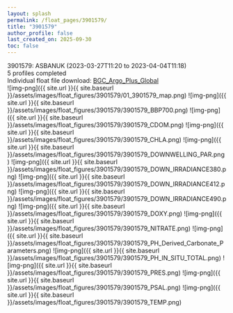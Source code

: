 ```yaml
---
layout: splash
permalink: /float_pages/3901579/
title: "3901579"
author_profile: false
last_created_on: 2025-09-30
toc: false
---
```

 
3901579: ASBANUK (2023-03-27T11:20 to 2023-04-04T11:18)\
5 profiles completed\
Individual float file download: [BGC_Argo_Plus_Global](https://ftp.soest.hawaii.edu/bgc_argo_plus/Individual_Floats/outliers_removed/3901579_Sprof_processed.nc)\
![img-png]({{ site.url }}{{ site.baseurl }}/assets/images/float_figures/3901579/01_3901579_map.png)
![img-png]({{ site.url }}{{ site.baseurl }}/assets/images/float_figures/3901579/3901579_BBP700.png)
![img-png]({{ site.url }}{{ site.baseurl }}/assets/images/float_figures/3901579/3901579_CDOM.png)
![img-png]({{ site.url }}{{ site.baseurl }}/assets/images/float_figures/3901579/3901579_CHLA.png)
![img-png]({{ site.url }}{{ site.baseurl }}/assets/images/float_figures/3901579/3901579_DOWNWELLING_PAR.png)
![img-png]({{ site.url }}{{ site.baseurl }}/assets/images/float_figures/3901579/3901579_DOWN_IRRADIANCE380.png)
![img-png]({{ site.url }}{{ site.baseurl }}/assets/images/float_figures/3901579/3901579_DOWN_IRRADIANCE412.png)
![img-png]({{ site.url }}{{ site.baseurl }}/assets/images/float_figures/3901579/3901579_DOWN_IRRADIANCE490.png)
![img-png]({{ site.url }}{{ site.baseurl }}/assets/images/float_figures/3901579/3901579_DOXY.png)
![img-png]({{ site.url }}{{ site.baseurl }}/assets/images/float_figures/3901579/3901579_NITRATE.png)
![img-png]({{ site.url }}{{ site.baseurl }}/assets/images/float_figures/3901579/3901579_PH_Derived_Carbonate_Parameters.png)
![img-png]({{ site.url }}{{ site.baseurl }}/assets/images/float_figures/3901579/3901579_PH_IN_SITU_TOTAL.png)
![img-png]({{ site.url }}{{ site.baseurl }}/assets/images/float_figures/3901579/3901579_PRES.png)
![img-png]({{ site.url }}{{ site.baseurl }}/assets/images/float_figures/3901579/3901579_PSAL.png)
![img-png]({{ site.url }}{{ site.baseurl }}/assets/images/float_figures/3901579/3901579_TEMP.png)
